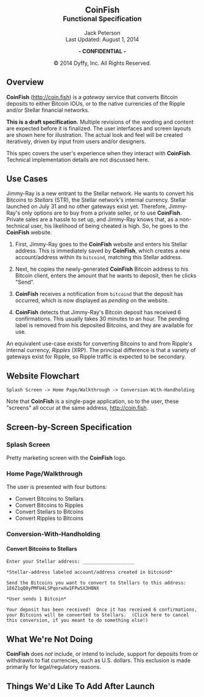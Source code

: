 <center><h2>CoinFish<br /><small>Functional Specification</small></h2>

Jack Peterson<br />
Last Updated: August 1, 2014

**- CONFIDENTIAL -**

&copy; 2014 Dyffy, Inc.  All Rights Reserved.</center>

## Overview

**CoinFish** (<http://coin.fish>) is a *gateway* service that converts Bitcoin deposits to either Bitcoin IOUs, or to the native currencies of the Ripple and/or Stellar financial networks.

**This is a draft specification.**  Multiple revisions of the wording and content are expected before it is finalized.  The user interfaces and screen layouts are shown here for illustration.  The actual look and feel will be created iteratively, driven by input from users and/or designers.

This spec covers the user's experience when they interact with **CoinFish**.  Technical implementation details are not discussed here.

## Use Cases

Jimmy-Ray is a new entrant to the Stellar network.  He wants to convert his Bitcoins to *Stellars* (STR), the Stellar network's internal currency.  Stellar launched on July 31 and no other gateways exist yet.  Therefore, Jimmy-Ray's only options are to buy from a private seller, or to use **CoinFish**.  Private sales are a hassle to set up, and Jimmy-Ray knows that, as a non-technical user, his likelihood of being cheated is high.  So, he goes to the **CoinFish** website.

1. First, Jimmy-Ray goes to the **CoinFish** website and enters his Stellar address.  This is immediately saved by **CoinFish**, which creates a new account/address within its `bitcoind`, matching this Stellar address.

2. Next, he copies the newly-generated **CoinFish** Bitcoin address to his Bitcoin client, enters the amount that he wants to deposit, then he clicks "Send".

3. **CoinFish** receives a notification from `bitcoind` that the deposit has occurred, which is now displayed as *pending* on the website.

4. **CoinFish** detects that Jimmy-Ray's Bitcoin deposit has received 6 confirmations.  This usually takes 30 minutes to an hour.  The pending label is removed from his deposited Bitcoins, and they are available for use.

An equivalent use-case exists for converting Bitcoins to and from Ripple's internal currency, *Ripples* (XRP).  The principal difference is that a variety of gateways exist for Ripple, so Ripple traffic is expected to be secondary.

## Website Flowchart

    Splash Screen -> Home Page/Walkthrough -> Conversion-With-Handholding

Note that **CoinFish** is a single-page application, so to the user, these "screens" all occur at the same address, <http://coin.fish>.

## Screen-by-Screen Specification

### Splash Screen

Pretty marketing screen with the **CoinFish** logo.

### Home Page/Walkthrough

The user is presented with four buttons:

- Convert Bitcoins to Stellars
- Convert Bitcoins to Ripples
- Convert Stellars to Bitcoins
- Convert Ripples to Bitcoins

### Conversion-With-Handholding

#### Convert Bitcoins to Stellars

    Enter your Stellar address: ___________________

    *Stellar-address labeled account/address created in bitcoind*

    Send the Bitcoins you want to convert to Stellars to this address:
    1E6Z1qQ8yPMFU4LSPqorwXw1FPwSX3H8NX

    *User sends 1 Bitcoin*

    Your deposit has been received!  Once it has received 6 confirmations, your Bitcoins will be converted to Stellars.  (Click here to cancel this conversion, if you meant to do something else!)

    
    

## What We're Not Doing

**CoinFish** does *not* include, or intend to include, support for deposits from or withdrawls to fiat currencies, such as U.S. dollars.  This exclusion is made primarily for legal/regulatory reasons.

## Things We'd Like To Add After Launch
